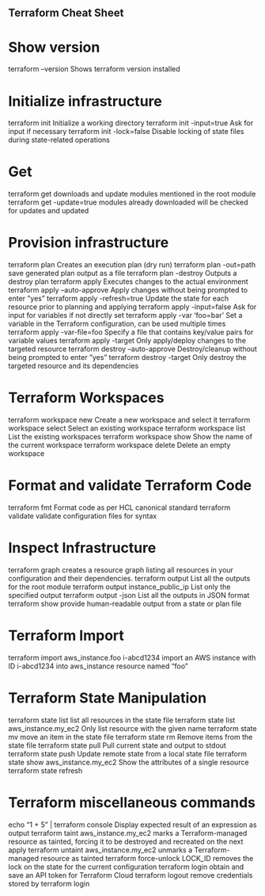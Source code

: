 ## Terraform Cheat Sheet

# Show version
terraform –version	Shows terraform version installed
 
# Initialize infrastructure
terraform init	Initialize a working directory
terraform init -input=true	Ask for input if necessary
terraform init -lock=false	Disable locking of state files during state-related operations
 
# Get
terraform get	downloads and update modules mentioned in the root module
terraform get -update=true	modules already downloaded will be checked for updates and updated
 
# Provision infrastructure
terraform plan	Creates an execution plan (dry run)
terraform plan -out=path	save generated plan output as a file
terraform plan -destroy	Outputs a destroy plan
terraform apply	Executes changes to the actual environment
terraform apply –auto-approve	Apply changes without being prompted to enter ”yes”
terraform apply -refresh=true	Update the state for each resource prior to planning and applying
terraform apply -input=false	Ask for input for variables if not directly set
terraform apply -var ‘foo=bar’	Set a variable in the Terraform configuration, can be used multiple times
terraform apply -var-file=foo	Specify a file that contains key/value pairs for variable values
terraform apply -target	Only apply/deploy changes to the targeted resource
terraform destroy –auto-approve	Destroy/cleanup without being prompted to enter ”yes”
terraform destroy -target	Only destroy the targeted resource and its dependencies
 
# Terraform Workspaces
terraform workspace new	Create a new workspace and select it
terraform workspace select	Select an existing workspace
terraform workspace list	List the existing workspaces
terraform workspace show	Show the name of the current workspace
terraform workspace delete	Delete an empty workspace
 
# Format and validate Terraform Code
terraform fmt	Format code as per HCL canonical standard
terraform validate	validate configuration files for syntax
 
# Inspect Infrastructure
terraform graph	creates a resource graph listing all resources in your configuration and their dependencies.
terraform output	List all the outputs for the root module
terraform output instance_public_ip	List only the specified output
terraform output -json	List all the outputs in JSON format
terraform show	provide human-readable output from a state or plan file
 
# Terraform Import
terraform import aws_instance.foo i-abcd1234	import an AWS instance with ID i-abcd1234 into aws_instance resource named “foo”
 
# Terraform State Manipulation
terraform state list	list all resources in the state file
terraform state list aws_instance.my_ec2	Only list resource with the given name
terraform state mv	move an item in the state file
terraform state rm	Remove items from the state file
terraform state pull	Pull current state and output to stdout
terraform state push	Update remote state from a local state file
terraform state show aws_instance.my_ec2	Show the attributes of a single resource
terraform state refresh	
 
# Terraform miscellaneous commands
echo “1 + 5” | terraform console	Display expected result of an expression as output
terraform taint aws_instance.my_ec2	marks a Terraform-managed resource as tainted, forcing it to be destroyed and recreated on the next apply
terraform untaint aws_instance.my_ec2	unmarks a Terraform-managed resource as tainted
terraform force-unlock LOCK_ID	removes the lock on the state for the current configuration
terraform login	obtain and save an API token for Terraform Cloud
terraform logout	remove credentials stored by terraform login